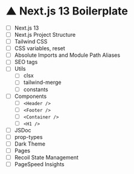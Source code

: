 # ▲ Next.js 13 Boilerplate

- [ ] Next.js 13
- [ ] Next.js Project Structure
- [ ] Tailwind CSS
- [ ] CSS variables, reset
- [ ] Absolute Imports and Module Path Aliases
- [ ] SEO tags
- [ ] Utils
  - [ ] clsx
  - [ ] tailwind-merge
  - [ ] constants
- [ ] Components
  - [ ] `<Header />`
  - [ ] `<Footer />`
  - [ ] `<Container />`
  - [ ] `<H1 />`
- [ ] JSDoc
- [ ] prop-types
- [ ] Dark Theme
- [ ] Pages
- [ ] Recoil State Management
- [ ] PageSpeed Insights
